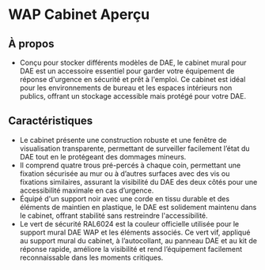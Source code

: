 # WAP Cabinet Aperçu

## À propos

- Conçu pour stocker différents modèles de DAE, le cabinet mural pour DAE est un accessoire essentiel pour garder votre équipement de réponse d'urgence en sécurité et prêt à l'emploi. Ce cabinet est idéal pour les environnements de bureau et les espaces intérieurs non publics, offrant un stockage accessible mais protégé pour votre DAE.

## Caractéristiques

- Le cabinet présente une construction robuste et une fenêtre de visualisation transparente, permettant de surveiller facilement l’état du DAE tout en le protégeant des dommages mineurs.
- Il comprend quatre trous pré-percés à chaque coin, permettant une fixation sécurisée au mur ou à d’autres surfaces avec des vis ou fixations similaires, assurant la visibilité du DAE des deux côtés pour une accessibilité maximale en cas d’urgence.
- Équipé d'un support noir avec une corde en tissu durable et des éléments de maintien en plastique, le DAE est solidement maintenu dans le cabinet, offrant stabilité sans restreindre l'accessibilité.
- Le vert de sécurité RAL6024 est la couleur officielle utilisée pour le support mural DAE WAP et les éléments associés. Ce vert vif, appliqué au support mural du cabinet, à l’autocollant, au panneau DAE et au kit de réponse rapide, améliore la visibilité et rend l’équipement facilement reconnaissable dans les moments critiques.
